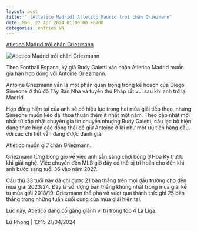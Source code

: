 ```yaml
---
layout: post
title: " [Atletico Madrid] Atletico Madrid trói chân Griezmann"
date: Mon, 22 Apr 2024 01:00:00 +0700
categories: entries VN
---
```

[Atletico Madrid trói chân Griezmann](https://www.tinthethao.com.vn/atletico-madrid-troi-chan-griezmann-d757162.html)

![Atletico Madrid trói chân Griezmann](https://media.tinthethao.com.vn/resize/534x280/files/bongda/2024/04/21/atletico-madrid-troi-chan-griezmann-134531jpg.jpg)

Theo Football Espana, ký giả Rudy Galetti xác nhận Atletico Madrid muốn gia hạn hợp đồng với Antoine Griezmann.

Antoine Griezmann vẫn là một phần quan trọng trong kế hoạch của Diego Simeone ở thủ đô Tây Ban Nha và tuyển thủ Pháp rất vui sau khi anh trở lại Madrid.

Hợp đồng hiện tại của anh sẽ có hiệu lực trong hai mùa giải tiếp theo, nhưng Simeone muốn kéo dài thỏa thuận thêm ít nhất một năm. Theo cập nhật mới nhất từ cập nhật chuyên gia tin chuyển nhượng Rudy Galetti, câu lạc bộ hiện đang thực hiện các động thái để giữ Antoine ở lại như một ưu tiên hàng đầu, với các chi tiết vẫn đang được đánh giá.

Atletico muốn giữ chân Griezmann.

Griezmann từng bóng gió về việc anh sẵn sàng chơi bóng ở Hoa Kỳ trước khi giải nghệ. Việc chuyển đến MLS giờ đây có thể bị trì hoãn cho đến khi anh bước sang tuổi 36 vào năm 2027.

Cầu thủ 33 tuổi này đã ghi được 21 bàn thắng trên mọi đấu trường cho đến mùa giải 2023/24. Đây là số lượng bàn thắng khủng nhất trong mùa giải kể từ mùa giải 2018/19. Griezmann thể phá vỡ vượt qua thành thíc ghi 25 bàn thắng trong những tuần cuối cùng của mùa giải hiện tại.

Lúc này, Atletico đang cố gắng giành vị trí trong top 4 La Liga.

Lữ Phong | 13:15 21/04/2024

